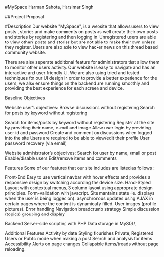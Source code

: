 #MySpace
Harman Sahota, Harsimar Singh

##Project Proposal

#Description
Our website "MySpace", is a website that allows users to view posts , stories and make
comments on posts as well create their own posts and stories by registering and then
logging in. Unregistered users are able to view others posts and stories but are not able
to make their own unless they register. Users are also able to view hacker news on this
thread based community website.

There are also seperate additional featurs for administrators that allow them to monitor
other users activity. Our website is easy to navigate and has an interactive and user
friendly UI. We are also using tried and tested techniques for our UI design in order to
provide a better experience for the users, we also ensure things on the backend are
running smoothly and providing the best experience for each screen and device.

Baseline Objectives

Website user’s objectives:
Browse discussions without registering
Search for posts by keyword without registering


Search for items/posts by keyword without registering
Register at the site by providing their name, e-mail and image
Allow user login by providing user id and password
Create and comment on discussions when logged into the site
Users are required to be able to view/edit their profile
User password recovery (via email)

Website administrator’s objectives:
Search for user by name, email or post
Enable/disable users
Edit/remove items and comments

Features
Some of our features that our site includes are listed as follows :

Front-End
Easy to use vertical navbar with hover effects and provides a responsive design by
switching according the device size.
Hand-Styled Layout with contextual menus, 3 column layout using appropriate
design principles.
Form-validation with javacript.
Site mantains state (ie. displays when the user is being logged on).
asynchronous updates using AJAX in certain pages where the content is
dynamically filled.
User images (profile pictures).
Error handling
Navigation breadcrumb strategy
Simple discussion (topics) grouping and display

Backend
Server-side scripting with PHP
Data storage in MySQL\

Additional Features
Activity by date
Styling flourishes
Private, Registered Users or Public mode when making a post
Search and analysis for items
Accessibility
Alerts on page changes
Collapsible items/treads without page reloading.

